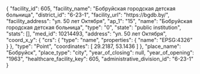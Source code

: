 {
    "facility_id": 605,
    "facility_name": "Бобруйская городская детская больница",
    "district_id": "6-23-1",
    "facility_url": "https:\/\/bgdb.by\/",
    "facility_address": "ул. 50 лет Октября",
    "ap_1": "15",
    "name": "Бобруйская городская детская больница",
    "type": "0",
    "state": "public institution",
    "stats": [],
    "med_id": 10214493,
    "address": "ул. 50 лет Октября",
    "coord_x_y": {
        "crs": {
            "type": "name",
            "properties": {
                "name": "EPSG:4326"
            }
        },
        "type": "Point",
        "coordinates": [
            29.2187,
            53.1436
        ]
    },
    "place_name": "Бобруйск",
    "place_type": "city",
    "year_of_closing": null,
    "year_of_opening": "1963",
    "healthcare_facility_key": 605,
    "administrative_division_id": "6-23-1"
}